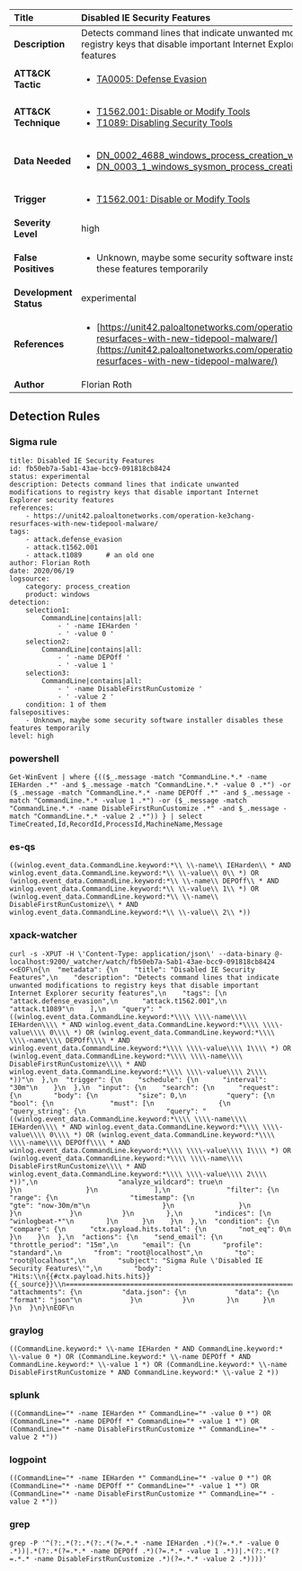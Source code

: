 | Title                    | Disabled IE Security Features       |
|:-------------------------|:------------------|
| **Description**          | Detects command lines that indicate unwanted modifications to registry keys that disable important Internet Explorer security features |
| **ATT&amp;CK Tactic**    |  <ul><li>[TA0005: Defense Evasion](https://attack.mitre.org/tactics/TA0005)</li></ul>  |
| **ATT&amp;CK Technique** | <ul><li>[T1562.001: Disable or Modify Tools](https://attack.mitre.org/techniques/T1562.001)</li><li>[T1089: Disabling Security Tools](https://attack.mitre.org/techniques/T1089)</li></ul>  |
| **Data Needed**          | <ul><li>[DN_0002_4688_windows_process_creation_with_commandline](../Data_Needed/DN_0002_4688_windows_process_creation_with_commandline.md)</li><li>[DN_0003_1_windows_sysmon_process_creation](../Data_Needed/DN_0003_1_windows_sysmon_process_creation.md)</li></ul>  |
| **Trigger**              | <ul><li>[T1562.001: Disable or Modify Tools](../Triggers/T1562.001.md)</li></ul>  |
| **Severity Level**       | high |
| **False Positives**      | <ul><li>Unknown, maybe some security software installer disables these features temporarily</li></ul>  |
| **Development Status**   | experimental |
| **References**           | <ul><li>[https://unit42.paloaltonetworks.com/operation-ke3chang-resurfaces-with-new-tidepool-malware/](https://unit42.paloaltonetworks.com/operation-ke3chang-resurfaces-with-new-tidepool-malware/)</li></ul>  |
| **Author**               | Florian Roth |


## Detection Rules

### Sigma rule

```
title: Disabled IE Security Features
id: fb50eb7a-5ab1-43ae-bcc9-091818cb8424
status: experimental
description: Detects command lines that indicate unwanted modifications to registry keys that disable important Internet Explorer security features
references:
    - https://unit42.paloaltonetworks.com/operation-ke3chang-resurfaces-with-new-tidepool-malware/
tags:
    - attack.defense_evasion
    - attack.t1562.001
    - attack.t1089      # an old one
author: Florian Roth 
date: 2020/06/19
logsource:
    category: process_creation
    product: windows
detection:
    selection1:
        CommandLine|contains|all:
            - ' -name IEHarden '
            - ' -value 0 '        
    selection2:
        CommandLine|contains|all:
            - ' -name DEPOff '
            - ' -value 1 '
    selection3:
        CommandLine|contains|all:
            - ' -name DisableFirstRunCustomize '
            - ' -value 2 '
    condition: 1 of them
falsepositives:
    - Unknown, maybe some security software installer disables these features temporarily
level: high

```





### powershell
    
```
Get-WinEvent | where {(($_.message -match "CommandLine.*.* -name IEHarden .*" -and $_.message -match "CommandLine.*.* -value 0 .*") -or ($_.message -match "CommandLine.*.* -name DEPOff .*" -and $_.message -match "CommandLine.*.* -value 1 .*") -or ($_.message -match "CommandLine.*.* -name DisableFirstRunCustomize .*" -and $_.message -match "CommandLine.*.* -value 2 .*")) } | select TimeCreated,Id,RecordId,ProcessId,MachineName,Message
```


### es-qs
    
```
((winlog.event_data.CommandLine.keyword:*\\ \\-name\\ IEHarden\\ * AND winlog.event_data.CommandLine.keyword:*\\ \\-value\\ 0\\ *) OR (winlog.event_data.CommandLine.keyword:*\\ \\-name\\ DEPOff\\ * AND winlog.event_data.CommandLine.keyword:*\\ \\-value\\ 1\\ *) OR (winlog.event_data.CommandLine.keyword:*\\ \\-name\\ DisableFirstRunCustomize\\ * AND winlog.event_data.CommandLine.keyword:*\\ \\-value\\ 2\\ *))
```


### xpack-watcher
    
```
curl -s -XPUT -H \'Content-Type: application/json\' --data-binary @- localhost:9200/_watcher/watch/fb50eb7a-5ab1-43ae-bcc9-091818cb8424 <<EOF\n{\n  "metadata": {\n    "title": "Disabled IE Security Features",\n    "description": "Detects command lines that indicate unwanted modifications to registry keys that disable important Internet Explorer security features",\n    "tags": [\n      "attack.defense_evasion",\n      "attack.t1562.001",\n      "attack.t1089"\n    ],\n    "query": "((winlog.event_data.CommandLine.keyword:*\\\\ \\\\-name\\\\ IEHarden\\\\ * AND winlog.event_data.CommandLine.keyword:*\\\\ \\\\-value\\\\ 0\\\\ *) OR (winlog.event_data.CommandLine.keyword:*\\\\ \\\\-name\\\\ DEPOff\\\\ * AND winlog.event_data.CommandLine.keyword:*\\\\ \\\\-value\\\\ 1\\\\ *) OR (winlog.event_data.CommandLine.keyword:*\\\\ \\\\-name\\\\ DisableFirstRunCustomize\\\\ * AND winlog.event_data.CommandLine.keyword:*\\\\ \\\\-value\\\\ 2\\\\ *))"\n  },\n  "trigger": {\n    "schedule": {\n      "interval": "30m"\n    }\n  },\n  "input": {\n    "search": {\n      "request": {\n        "body": {\n          "size": 0,\n          "query": {\n            "bool": {\n              "must": [\n                {\n                  "query_string": {\n                    "query": "((winlog.event_data.CommandLine.keyword:*\\\\ \\\\-name\\\\ IEHarden\\\\ * AND winlog.event_data.CommandLine.keyword:*\\\\ \\\\-value\\\\ 0\\\\ *) OR (winlog.event_data.CommandLine.keyword:*\\\\ \\\\-name\\\\ DEPOff\\\\ * AND winlog.event_data.CommandLine.keyword:*\\\\ \\\\-value\\\\ 1\\\\ *) OR (winlog.event_data.CommandLine.keyword:*\\\\ \\\\-name\\\\ DisableFirstRunCustomize\\\\ * AND winlog.event_data.CommandLine.keyword:*\\\\ \\\\-value\\\\ 2\\\\ *))",\n                    "analyze_wildcard": true\n                  }\n                }\n              ],\n              "filter": {\n                "range": {\n                  "timestamp": {\n                    "gte": "now-30m/m"\n                  }\n                }\n              }\n            }\n          }\n        },\n        "indices": [\n          "winlogbeat-*"\n        ]\n      }\n    }\n  },\n  "condition": {\n    "compare": {\n      "ctx.payload.hits.total": {\n        "not_eq": 0\n      }\n    }\n  },\n  "actions": {\n    "send_email": {\n      "throttle_period": "15m",\n      "email": {\n        "profile": "standard",\n        "from": "root@localhost",\n        "to": "root@localhost",\n        "subject": "Sigma Rule \'Disabled IE Security Features\'",\n        "body": "Hits:\\n{{#ctx.payload.hits.hits}}{{_source}}\\n================================================================================\\n{{/ctx.payload.hits.hits}}",\n        "attachments": {\n          "data.json": {\n            "data": {\n              "format": "json"\n            }\n          }\n        }\n      }\n    }\n  }\n}\nEOF\n
```


### graylog
    
```
((CommandLine.keyword:* \\-name IEHarden * AND CommandLine.keyword:* \\-value 0 *) OR (CommandLine.keyword:* \\-name DEPOff * AND CommandLine.keyword:* \\-value 1 *) OR (CommandLine.keyword:* \\-name DisableFirstRunCustomize * AND CommandLine.keyword:* \\-value 2 *))
```


### splunk
    
```
((CommandLine="* -name IEHarden *" CommandLine="* -value 0 *") OR (CommandLine="* -name DEPOff *" CommandLine="* -value 1 *") OR (CommandLine="* -name DisableFirstRunCustomize *" CommandLine="* -value 2 *"))
```


### logpoint
    
```
((CommandLine="* -name IEHarden *" CommandLine="* -value 0 *") OR (CommandLine="* -name DEPOff *" CommandLine="* -value 1 *") OR (CommandLine="* -name DisableFirstRunCustomize *" CommandLine="* -value 2 *"))
```


### grep
    
```
grep -P '^(?:.*(?:.*(?:.*(?=.*.* -name IEHarden .*)(?=.*.* -value 0 .*))|.*(?:.*(?=.*.* -name DEPOff .*)(?=.*.* -value 1 .*))|.*(?:.*(?=.*.* -name DisableFirstRunCustomize .*)(?=.*.* -value 2 .*))))'
```



